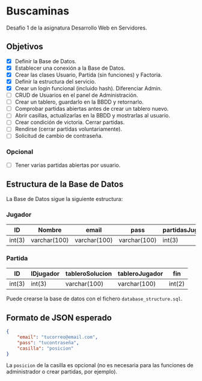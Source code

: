 # Buscaminas

Desafio 1 de la asignatura Desarrollo Web en Servidores.

## Objetivos

-   [x] Definir la Base de Datos.
-   [x] Establecer una conexión a la Base de Datos.
-   [x] Crear las clases Usuario, Partida (sin funciones) y Factoria.
-   [x] Definir la estructura del servicio.
-   [x] Crear un login funcional (incluido hash). Diferenciar Admin.
-   [ ] CRUD de Usuarios en el panel de Administración.
-   [ ] Crear un tablero, guardarlo en la BBDD y retornarlo.
-   [ ] Comprobar partidas abiertas antes de crear un tablero nuevo.
-   [ ] Abrir casillas, actualizarlas en la BBDD y mostrarlas al usuario.
-   [ ] Crear condición de victoria. Cerrar partidas.
-   [ ] Rendirse (cerrar partidas voluntariamente).
-   [ ] Solicitud de cambio de contraseña.

### Opcional

-   [ ] Tener varias partidas abiertas por usuario.

## Estructura de la Base de Datos

La Base de Datos sigue la siguiente estructura:

### Jugador

| ID     | Nombre       | email        | pass         | partidasJugadas | partidasGanadas |
| ------ | ------------ | ------------ | ------------ | --------------- | --------------- |
| int(3) | varchar(100) | varchar(100) | varchar(100) | int(3)          | int(3)          |

### Partida

| ID     | IDjugador | tableroSolucion | tableroJugador | fin    |
| ------ | --------- | --------------- | -------------- | ------ |
| int(3) | int(3)    | varchar(100)    | varchar(100)   | int(2) |

Puede crearse la base de datos con el fichero `database_structure.sql`.

## Formato de JSON esperado

```json
{
    "email": "tucorreo@email.com",
    "pass": "tucontraseña",
    "casilla": "posicion"
}
```

La `posicion` de la casilla es opcional (no es necesaria para las funciones de administrador o crear partidas, por ejemplo).
